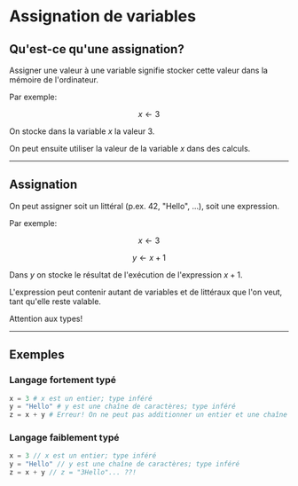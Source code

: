 # Assignation de variables

## Qu'est-ce qu'une assignation?

Assigner une valeur à une variable signifie stocker cette valeur dans la mémoire de l'ordinateur.

Par exemple:

$$x \leftarrow 3$$

On stocke dans la variable $x$ la valeur 3.

On peut ensuite utiliser la valeur de la variable $x$ dans des calculs.

---

## Assignation

On peut assigner soit un littéral (p.ex. 42, "Hello", ...), soit une expression.

Par exemple:

$$x \leftarrow 3$$

$$y \leftarrow x + 1$$

Dans $y$ on stocke le résultat de l'exécution de l'expression $x + 1$.

L'expression peut contenir autant de variables et de littéraux que l'on veut, tant qu'elle reste valable.

Attention aux types!

---

## Exemples

<v-click>

### Langage fortement typé

```python
x = 3 # x est un entier; type inféré
y = "Hello" # y est une chaîne de caractères; type inféré
z = x + y # Erreur! On ne peut pas additionner un entier et une chaîne de caractères
```

</v-click>

<v-click>

### Langage faiblement typé

```javascript
x = 3 // x est un entier; type inféré
y = "Hello" // y est une chaîne de caractères; type inféré
z = x + y // z = "3Hello"... ??!
```

</v-click>

